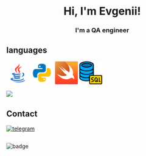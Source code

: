<h1 align="center">Hi, I'm Evgenii!</a> 
<h3 align="center">I'm a QA engineer</h3>

## languages
<div id="badgesContact">
  <img src="https://github.com/Zork777/zork777/blob/main/icons/icons8-java.gif" width="60" height="60" alt="java" />
  <img src="https://github.com/Zork777/zork777/blob/main/icons/python.gif" width="60" height="60" alt="python" />
  <img src="https://github.com/Zork777/zork777/blob/main/icons/swift2.png" width="60" height="60" alt="swift" />
  <img src="https://github.com/Zork777/zork777/blob/main/icons/sql2.png" width="60" height="60" alt="sql" />
</div>

![](http://github-profile-summary-cards.vercel.app/api/cards/repos-per-language?username=zork777&theme=default&exclude=javascript,IPython,Notebook)

## Contact
<div id="badgesContact">
  <a href="https://t.me/zork777" target="_blank">
    <img src="https://cdn-icons-png.flaticon.com/512/2111/2111646.png" width="40" height="40" alt="telegram" />
  </a>
</div>

##
![badge](https://kounter.tk/badge/zork777?label=zork777&labelColor=white&cntPrefix=visits%20&silent=true)

